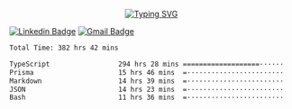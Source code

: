 <p align="center">
  <a href="https://git.io/typing-svg"><img src="https://readme-typing-svg.demolab.com?font=Roboto+Mono&weight=600&size=23&pause=1000&color=9933F7&center=true&random=false&width=435&lines=%40Jonasssneto" alt="Typing SVG" /></a>
</p>

[![Linkedin Badge](https://img.shields.io/badge/-Jonas%20Neto-9933F7?style=flat-square&logo=Linkedin&logoColor=white&link=https://www.linkedin.com/in/jonas-nogueira-neto/)](https://www.linkedin.com/in/jonas-nogueira-neto/)
[![Gmail Badge](https://img.shields.io/badge/-nogueiraneto.jonas@gmail.com-9933F7?style=flat-square&logo=Gmail&logoColor=white&link=mailto:diego.schell.f@gmail.com)](mailto:diego.schell.f@gmail.com)

<!--START_SECTION:waka-->

```txt
Total Time: 382 hrs 42 mins

TypeScript                 294 hrs 28 mins ===================······   76.05 %
Prisma                     15 hrs 46 mins  =························   04.07 %
Markdown                   14 hrs 39 mins  =························   03.79 %
JSON                       14 hrs 23 mins  =························   03.72 %
Bash                       11 hrs 36 mins  =························   03.00 %
```

<!--END_SECTION:waka-->
###
